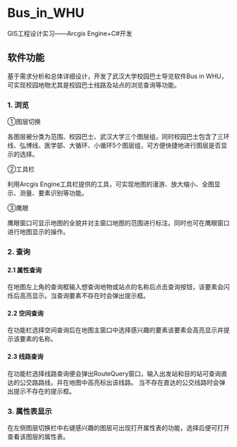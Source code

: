 # Bus_in_WHU

GIS工程设计实习——Arcgis Engine+C#开发

## **软件功能**

基于需求分析和总体详细设计，开发了武汉大学校园巴士导览软件Bus in WHU，可实现校园地物尤其是校园巴士线路及站点的浏览查询等功能。

### 1. 浏览

①图层切换

各图层被分类为范围、校园巴士、武汉大学三个图层组，同时校园巴士包含了三环线、弘博线、医学部、大循环、小循环5个图层组，可方便快捷地进行图层是否显示的选择。

②工具栏

利用Arcgis Engine工具栏提供的工具，可实现地图的漫游、放大缩小、全图显示、测量、要素识别等功能。

③鹰眼

鹰眼窗口可显示地图的全貌并对主窗口地图的范围进行标注。同时也可在鹰眼窗口进行地图显示的操作。

### 2. 查询

#### 2.1 属性查询

在地图左上角的查询框输入想查询地物或站点的名称后点击查询按钮，该要素会闪烁后高亮显示。当查询要素不存在时会弹出提示框。

#### 2.2 空间查询

在功能栏选择空间查询后在地图主窗口中选择感兴趣的要素该要素会高亮显示并提示该要素的名称。

#### 2.3 线路查询

在功能栏选择线路查询便会弹出RouteQuery窗口，输入出发站和目的站可查询直达的公交路路线，并在地图中高亮标出该线路。
当不存在直达的公交线路时会弹出提示不存在的提示框。

### 3. **属性表显示**

在左侧图层切换栏中右键感兴趣的图层可出现打开属性表的功能，选择后便可打开查看该图层的属性表。
